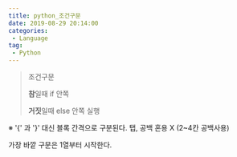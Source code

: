 ```yaml
---
title: python_조건구문
date: 2019-08-29 20:14:00
categories:
 - Language
tag:
 - Python
---
```


> 조건구문
>
> **참**일때 if 안쪽
>
> **거짓**일때 else 안쪽 실행

※ '{' 과 '}' 대신 블록 간격으로 구분된다. 탭, 공백 혼용 X (2~4칸 공백사용)

가장 바깥 구문은 1열부터 시작한다.